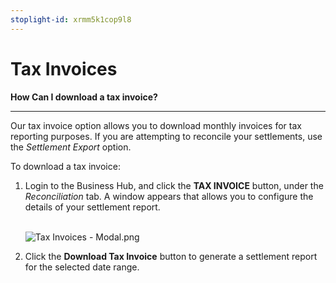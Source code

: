 ```yaml
---
stoplight-id: xrmm5k1cop9l8
---
```


# Tax Invoices

**How Can I download a tax invoice?**

---

Our tax invoice option allows you to download monthly invoices for tax reporting purposes. If you are attempting to reconcile your settlements, use the *Settlement Export* option.

To download a tax invoice:

1. Login to the Business Hub, and click the **TAX INVOICE** button, under the *Reconciliation* tab. A window appears that allows you to configure the details of your settlement report.
    <br><br>

    <!--
    focus: false
    -->
    ![Tax Invoices - Modal.png](<../../assets/images/Tax Invoices - Modal-2.png>)

2. Click the **Download Tax Invoice** button to generate a settlement report for the selected date range.
